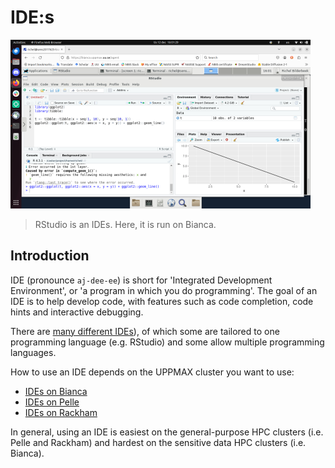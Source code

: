 # IDE:s

![RStudio on Bianca](../software/img/rstudio_in_action_480_x_270.png)

> RStudio is an IDEs. Here, it is run on Bianca.

## Introduction

IDE (pronounce `aj-dee-ee`) is short for 'Integrated Development Environment',
or 'a program in which you do programming'.
The goal of an IDE is to help develop code, with features
such as code completion, code hints and interactive debugging.

There are [many different IDEs](https://en.wikipedia.org/wiki/Comparison_of_integrated_development_environments)),
of which some are tailored to one programming
language (e.g. RStudio) and some allow multiple programming languages.

How to use an IDE depends on the UPPMAX cluster you want to use:

- [IDEs on Bianca](../software/ides_on_bianca.md)
- [IDEs on Pelle](../software/ides_on_pelle.md)
- [IDEs on Rackham](../software/ides_on_rackham.md)

In general, using an IDE is easiest on the general-purpose HPC clusters
(i.e. Pelle and Rackham) and hardest on the sensitive data HPC clusters
(i.e. Bianca).
